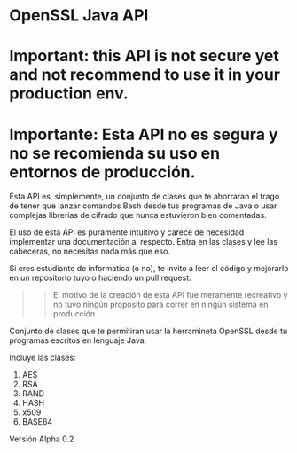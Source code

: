 # OpenSSL Java API

# Important: this API is not secure yet and not recommend to use it in your production env.

# Importante: Esta API no es segura y no se recomienda su uso en entornos de producción. 

Esta API es, simplemente, un conjunto de clases que te ahorraran el trago de tener que lanzar comandos Bash desde tus programas de Java o usar complejas librerias de cifrado que nunca estuvieron bien comentadas. 

El uso de esta API es puramente intuitivo y carece de necesidad implementar una documentación al respecto. Entra en las clases y lee las cabeceras, no necesitas nada más que eso. 

Si eres estudiante de informatica (o no), te invito a leer el código y mejorarlo en un repositorio tuyo o haciendo un pull request. 

>> El motivo de la creación de esta API fue meramente recreativo y no tuvo ningún proposito para correr en ningún sistema en producción.

Conjunto de clases que te permitiran usar la herramineta OpenSSL desde tu programas escritos en lenguaje Java. 

Incluye las clases:
1.  AES
2.  RSA
3.  RAND
4.  HASH
5.  x509
6.  BASE64
        
Versión Alpha 0.2
